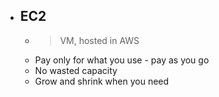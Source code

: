 - ## EC2
	- > VM,  hosted in AWS
	- Pay only for what you use - pay as you go
	- No wasted capacity
	- Grow and shrink when you need